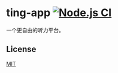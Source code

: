 # ting-app [![Node.js CI](https://github.com/Frederick-S/ting-app/actions/workflows/build.yml/badge.svg?branch=main)](https://github.com/Frederick-S/ting-app/actions/workflows/build.yml)
一个更自由的听力平台。

## License
[MIT](LICENSE)
